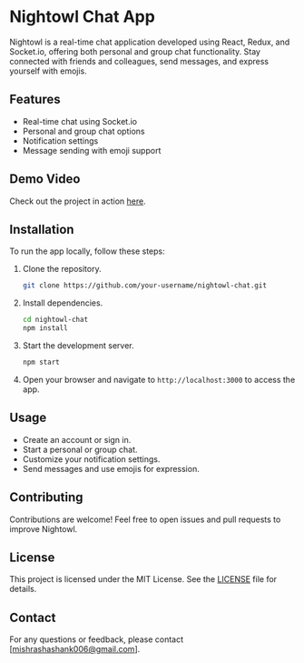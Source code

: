 


# Nightowl Chat App

Nightowl is a real-time chat application developed using React, Redux, and Socket.io, offering both personal and group chat functionality. Stay connected with friends and colleagues, send messages, and express yourself with emojis.

## Features

- Real-time chat using Socket.io
- Personal and group chat options
- Notification settings
- Message sending with emoji support

## Demo Video

Check out the project in action [here](https://www.youtube.com/watch?v=gCsgniy8RxU).

## Installation

To run the app locally, follow these steps:

1. Clone the repository.

   ```bash
   git clone https://github.com/your-username/nightowl-chat.git
   ```

2. Install dependencies.

   ```bash
   cd nightowl-chat
   npm install
   ```

3. Start the development server.

   ```bash
   npm start
   ```

4. Open your browser and navigate to `http://localhost:3000` to access the app.

## Usage

- Create an account or sign in.
- Start a personal or group chat.
- Customize your notification settings.
- Send messages and use emojis for expression.

## Contributing

Contributions are welcome! Feel free to open issues and pull requests to improve Nightowl.

## License

This project is licensed under the MIT License. See the [LICENSE](LICENSE) file for details.

## Contact

For any questions or feedback, please contact [mishrashashank006@gmail.com].

